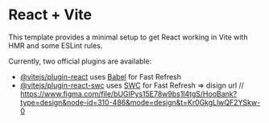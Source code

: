 # React + Vite

This template provides a minimal setup to get React working in Vite with HMR and some ESLint rules.

Currently, two official plugins are available:

- [@vitejs/plugin-react](https://github.com/vitejs/vite-plugin-react/blob/main/packages/plugin-react/README.md) uses [Babel](https://babeljs.io/) for Fast Refresh
- [@vitejs/plugin-react-swc](https://github.com/vitejs/vite-plugin-react-swc) uses [SWC](https://swc.rs/) for Fast Refresh
  => disign url // https://www.figma.com/file/bUGIPys15E78w9bs1l4tgS/HooBank?type=design&node-id=310-486&mode=design&t=Kr0GkgLlwQF2YSkw-0
